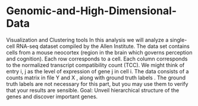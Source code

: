 # Genomic-and-High-Dimensional-Data
Visualization and Clustering tools In this analysis we will analyze a single-cell RNA-seq dataset compiled by the Allen Institute. The data set contains cells from a mouse neocortex (region in the brain which governs perception and cognition).  Each row corresponds to a cell. Each column corresponds to the normalized transcript compatibility count (TCC). We might think of entry i, j as the level of expression of gene j in cell i.  The data consists of a counts matrix in file Y and X , along with ground truth labels . The ground truth labels are not necessary for this part, but you may use them to verify that your results are sensible.  Goal: Unveil hierarchical structure of the genes and discover important genes.
